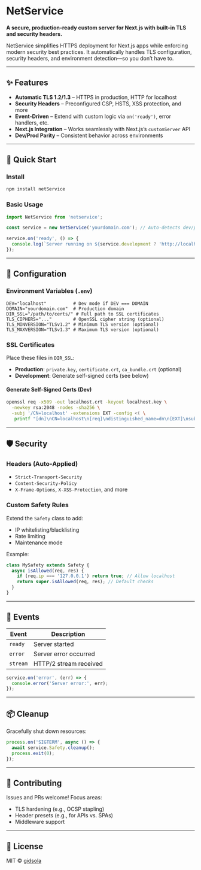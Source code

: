 
# NetService

**A secure, production-ready custom server for Next.js with built-in TLS and security headers.**

NetService simplifies HTTPS deployment for Next.js apps while enforcing modern security best practices. It automatically handles TLS configuration, security headers, and environment detection—so you don’t have to.

---

## ✨ Features

- **Automatic TLS 1.2/1.3** – HTTPS in production, HTTP for localhost
- **Security Headers** – Preconfigured CSP, HSTS, XSS protection, and more
- **Event-Driven** – Extend with custom logic via `on('ready')`, error handlers, etc.
- **Next.js Integration** – Works seamlessly with Next.js’s `customServer` API
- **Dev/Prod Parity** – Consistent behavior across environments

---

## 🚀 Quick Start

### Install
```bash
npm install netService
```

### Basic Usage
```javascript
import NetService from 'netservice';

const service = new NetService('yourdomain.com'); // Auto-detects dev/prod

service.on('ready', () => {
  console.log(`Server running on ${service.development ? 'http://localhost' : 'https://yourdomain.com'}`);
});
```

---

## 🔧 Configuration

### Environment Variables (`.env`)
```env
DEV="localhost"          # Dev mode if DEV === DOMAIN
DOMAIN="yourdomain.com"  # Production domain
DIR_SSL="/path/to/certs/" # Full path to SSL certificates
TLS_CIPHERS="..."        # OpenSSL cipher string (optional)
TLS_MINVERSION="TLSv1.2" # Minimum TLS version (optional)
TLS_MAXVERSION="TLSv1.3" # Maximum TLS version (optional)
```

### SSL Certificates
Place these files in `DIR_SSL`:
- **Production**: `private.key`, `certificate.crt`, `ca_bundle.crt` (optional)
- **Development**: Generate self-signed certs (see below)

#### Generate Self-Signed Certs (Dev)
```bash
openssl req -x509 -out localhost.crt -keyout localhost.key \
  -newkey rsa:2048 -nodes -sha256 \
  -subj '/CN=localhost' -extensions EXT -config <( \
   printf "[dn]\nCN=localhost\n[req]\ndistinguished_name=dn\n[EXT]\nsubjectAltName=DNS:localhost\nkeyUsage=digitalSignature\nextendedKeyUsage=serverAuth")
```

---

## 🛡 Security

### Headers (Auto-Applied)
- `Strict-Transport-Security`
- `Content-Security-Policy`
- `X-Frame-Options`, `X-XSS-Protection`, and more

### Custom Safety Rules
Extend the `Safety` class to add:
- IP whitelisting/blacklisting
- Rate limiting
- Maintenance mode

Example:
```javascript
class MySafety extends Safety {
  async isAllowed(req, res) {
    if (req.ip === '127.0.0.1') return true; // Allow localhost
    return super.isAllowed(req, res); // Default checks
  }
}
```

---

## 🔌 Events

| Event      | Description                     |
|------------|---------------------------------|
| `ready`    | Server started                  |
| `error`    | Server error occurred           |
| `stream`   | HTTP/2 stream received          |

```javascript
service.on('error', (err) => {
  console.error('Server error:', err);
});
```

---

## 📦 Cleanup

Gracefully shut down resources:
```javascript
process.on('SIGTERM', async () => {
  await service.Safety.cleanup();
  process.exit(0);
});
```

---

## 🤝 Contributing
Issues and PRs welcome! Focus areas:
- TLS hardening (e.g., OCSP stapling)
- Header presets (e.g., for APIs vs. SPAs)
- Middleware support

---

## 📄 License
MIT © [gidsola](https://goodsie.ca)
